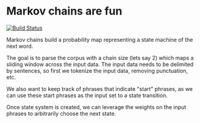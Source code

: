 Markov chains are fun
===

[![Build Status](https://travis-ci.org/devshorts/markov.svg?branch=master)](https://travis-ci.org/devshorts/markov)

Markov chains build a probability map representing a state machine of the next word.

The goal is to parse the corpus with a chain size (lets say 2) which maps a sliding window across
the input data. The input data needs to be delimited by sentences, so first we tokenize the input data, removing punctuation, etc.

We also want to keep track of phrases that indicate "start" phrases, as we can use these start phrases as the input set to a state 
transition.

Once state system is created, we can leverage the weights on the input phrases to arbitrarily choose the next state. 